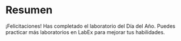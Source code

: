 # Resumen

¡Felicitaciones! Has completado el laboratorio del Día del Año. Puedes practicar más laboratorios en LabEx para mejorar tus habilidades.
